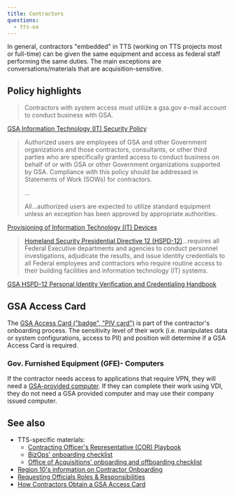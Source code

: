 ```yaml
---
title: Contractors
questions:
  - tts-oa
---
```


In general, contractors "embedded" in TTS (working on TTS projects most or full-time) can be given the same equipment and access as federal staff performing the same duties. The main exceptions are conversations/materials that are acquisition-sensitive.

## Policy highlights

> Contractors with system access must utilize a gsa.gov e-mail account to conduct business with GSA.

[GSA Information Technology (IT) Security Policy](https://www.gsa.gov/cdnstatic/CIO_2100.1J_CHGE_1_GSA_Information_Technology_%28IT%29_Security_Policy_%28Posted_Version_4-28-2016%29.pdf#page=65)

> Authorized users are employees of GSA and other Government organizations and those contractors, consultants, or other third parties who are specifically granted access to conduct business on behalf of or with GSA or other Government organizations supported by GSA. Compliance with this policy should be addressed in Statements of Work (SOWs) for contractors.
>
> …
>
> All…authorized users are expected to utilize standard equipment unless an exception has been approved by appropriate authorities.

[Provisioning of Information Technology (IT) Devices](<https://www.gsa.gov/directive/provisioning-of-information-technology-(it)-devices>)

> [Homeland Security Presidential Directive 12 (HSPD-12)](https://www.dhs.gov/homeland-security-presidential-directive-12)…requires all Federal Executive departments and agencies to conduct personnel investigations, adjudicate the results, and issue identity credentials to all Federal employees and contractors who require routine access to their building facilities and information technology (IT) systems.

[GSA HSPD-12 Personal Identity Verification and Credentialing Handbook](https://www.gsa.gov/cdnstatic/CIO_P_2181.1_Homeland_Security_Presidential_Directive-12_Personal_Identity_Verification_and_Credentialing_-_10-20-08%29_%28Revised_10-5-2015%29.pdf#page=5)

## GSA Access Card

The [GSA Access Card ("badge", "PIV card")]({{site.baseurl}}/piv/) is part of the contractor's onboarding process. The sensitivity level of their work (i.e. manipulates data or system configurations, access to PII) and position will determine if a GSA Access Card is required.

### Gov. Furnished Equipment (GFE)- Computers

If the contractor needs access to applications that require VPN, they will need a [GSA-provided computer]({{site.baseurl}}/equipment/#laptop). If they can complete their work using VDI, they do not need a GSA provided computer and may use their company issued computer.

## See also

- TTS-specific materials:
  - [Contracting Officer's Representative (COR) Playbook](https://docs.google.com/document/d/14xOFvIGwlG0Gbd52o1D4AyJ52RqzHpX91nfEYJKu5qQ/edit)
  - [BizOps' onboarding checklist](https://docs.google.com/spreadsheets/d/1w0WSTUT0l7q19mAI6c2QCIpCFs0Cei4eukaiiRBTbRA/edit#gid=710529923)
  - [Office of Acquisitions' onboarding and offboarding checklist](https://docs.google.com/spreadsheets/d/1-RHrM2K-oupQ-wdQp5dhU6M1UtbiM2fj9kY3fGikQSg/edit#gid=0)
- [Region 10's information on Contractor Onboarding](https://insite.gsa.gov/locations/region-10/about-us/regional-staff-offices/office-of-mission-assurance-oma/contractor-hspd12-processing/contractor-onboarding-oma-r10)
- [Requesting Officials Roles & Responsibilities](https://insite.gsa.gov/employee-resources/safety-and-security/background-investigation-access-card-process/requesting-officials-roles-responsibilities)
- [How Contractors Obtain a GSA Access Card](https://www.gsa.gov/technology/government-it-initiatives/identity-credentials-and-access-manage/how-contractors-obtain-a-gsa-access-card)
